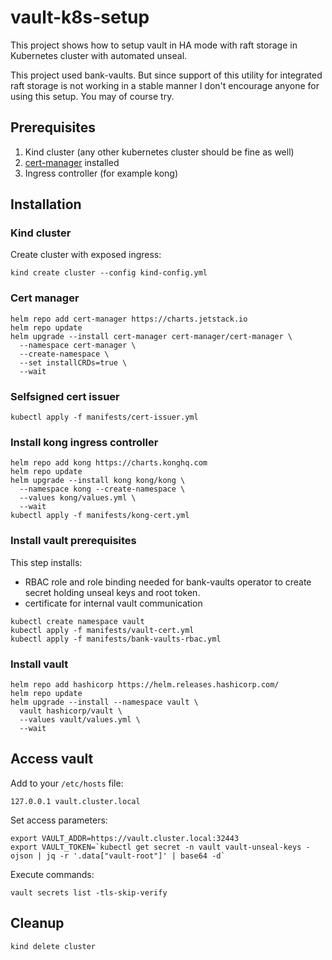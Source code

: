 # vault-k8s-setup
This project shows how to setup vault in HA mode with raft storage in Kubernetes cluster with automated unseal.

This project used bank-vaults. But since support of this utility for integrated raft storage is not working in a stable manner I don't encourage anyone for using this setup. You may of course try. 

## Prerequisites

1. Kind cluster (any other kubernetes cluster should be fine as well)
2. [cert-manager](https://cert-manager.io/docs/installation/) installed
3. Ingress controller (for example kong)

## Installation

### Kind cluster

Create cluster with exposed ingress:

```shell
kind create cluster --config kind-config.yml
```

### Cert manager

```shell
helm repo add cert-manager https://charts.jetstack.io
helm repo update
helm upgrade --install cert-manager cert-manager/cert-manager \
  --namespace cert-manager \
  --create-namespace \
  --set installCRDs=true \
  --wait
```

### Selfsigned cert issuer

```shell
kubectl apply -f manifests/cert-issuer.yml
```

### Install kong ingress controller

```shell
helm repo add kong https://charts.konghq.com 
helm repo update
helm upgrade --install kong kong/kong \
  --namespace kong --create-namespace \
  --values kong/values.yml \
  --wait
kubectl apply -f manifests/kong-cert.yml
```

### Install vault prerequisites

This step installs:
* RBAC role and role binding needed for bank-vaults operator to create secret holding unseal keys and root token.
* certificate for internal vault communication

```shell
kubectl create namespace vault
kubectl apply -f manifests/vault-cert.yml
kubectl apply -f manifests/bank-vaults-rbac.yml
```

### Install vault

```shell
helm repo add hashicorp https://helm.releases.hashicorp.com/
helm repo update
helm upgrade --install --namespace vault \
  vault hashicorp/vault \
  --values vault/values.yml \
  --wait               
```

## Access vault
Add to your `/etc/hosts` file:
```
127.0.0.1 vault.cluster.local
```

Set access parameters:
```shell
export VAULT_ADDR=https://vault.cluster.local:32443
export VAULT_TOKEN=`kubectl get secret -n vault vault-unseal-keys -ojson | jq -r '.data["vault-root"]' | base64 -d`
```

Execute commands:
```shell
vault secrets list -tls-skip-verify
```

## Cleanup

```shell
kind delete cluster
```